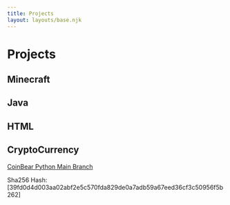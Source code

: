 ```yaml
---
title: Projects
layout: layouts/base.njk
---
```


# Projects


## Minecraft

## Java

## HTML

## CryptoCurrency
<a href="/src/site/files/CoinBear-Python-Version--main.zip" download>CoinBear Python Main Branch</a>

Sha256 Hash:
[39fd0d4d003aa02abf2e5c570fda829de0a7adb59a67eed36cf3c50956f5b262]